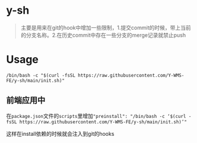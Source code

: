 # y-sh
> 主要是用来在git的hook中增加一些限制，1.提交commit的时候，带上当前的分支名称。2.在历史commit中存在一些分支的merge记录就禁止push


# Usage
`/bin/bash -c "$(curl -fsSL https://raw.githubusercontent.com/Y-WMS-FE/y-sh/main/init.sh)"`

## 前端应用中
在`package.json`文件的`scripts`里增加`"preinstall": "/bin/bash -c ‘$(curl -fsSL https://raw.githubusercontent.com/Y-WMS-FE/y-sh/main/init.sh)’"`


这样在install依赖的时候就会注入到git的hooks
